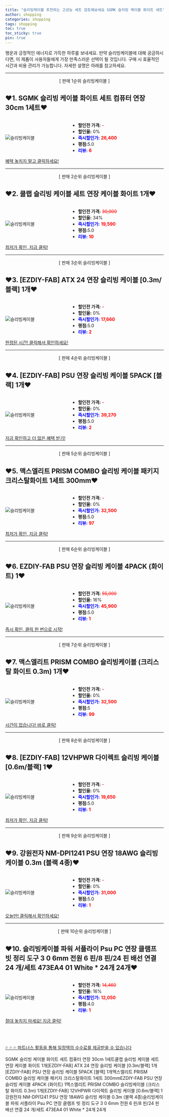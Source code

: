 ```yaml
---
title: "슬리빙케이블 추천하는 고성능 세트 검토해보세요 SGMK 슬리빙 케이블 화이트 세트"
author: shopping
categories: shopping
tags: shopping
toc: true
toc_sticky: true
pin: true
---
```

행운과 긍정적인 에너지로 가득한 하루를 보내세요. 만약 슬리빙케이블에 대해 궁금하시다면,  이 제품이 사용자들에게 가장 만족스러운 선택이 될 것입니다. 구매 시 효율적인 시간과 비용 관리가 가능합니다. 자세한 설명은 아래를 참고하세요.

---
<p class="toplist" style="margin: 0 auto; display: block; width: fit-content;">[ 판매 1순위 슬리빙케이블 ]</p>

<h2><strong>❤️1. SGMK 슬리빙 케이블 화이트 세트 컴퓨터 연장 30cm 1세트❤️</strong></h2>

<div style="display: flex; align-items: center;">
    <div style="flex: 0.4;">
        <img src="https://thumbnail9.coupangcdn.com/thumbnails/remote/230x230ex/image/vendor_inventory/e510/93e2475a754070b676b02ff95be905e092484a98e06b20b5db2942e3e878.jpg" alt="슬리빙케이블" style="max-width: 100%;">
    </div>
    <div style="flex: 0.6; margin-left: 10px;">
        <ul>
            <li><strong>할인전 가격:</strong> <del style="color: red;">-</del></li>
            <li><strong>할인율:</strong> 0%</li>
            <li><span style='color:blue'><strong>즉시할인가:</strong></span> <span style='color:red'><strong>26,400</strong></span></li>
            <li><strong>평점:</strong>5.0</li>
            <li><span style='color:blue'><strong>리뷰:</strong></span> <span style='color:red'><strong>6</strong></span></li>
        </ul>
    </div>
</div>
<div class="center">
    <a href="https://William4Davisa.github.io?lptag=AF9450613&subid=githubio&pageKey=7917818456&traceid=V0-153&itemId=21743331303&vendorItemId=88792406029" class="myButton">
        혜택 놓치지 말고 클릭하세요!
    </a>
</div>


---
<p class="toplist" style="margin: 0 auto; display: block; width: fit-content;">[ 판매 2순위 슬리빙케이블 ]</p>

<h2><strong>❤️2. 쿨랩 슬리빙 케이블 세트 연장 케이블 화이트 1개❤️</strong></h2>

<div style="display: flex; align-items: center;">
    <div style="flex: 0.4;">
        <img src="https://thumbnail7.coupangcdn.com/thumbnails/remote/230x230ex/image/vendor_inventory/7ada/4578fedcb1ec49bd3cf0d3f10287153f7bcbb92d373f8b53fba7a92d1a47.jpg" alt="슬리빙케이블" style="max-width: 100%;">
    </div>
    <div style="flex: 0.6; margin-left: 10px;">
        <ul>
            <li><strong>할인전 가격:</strong> <del style="color: red;">30,000</del></li>
            <li><strong>할인율:</strong> 34%</li>
            <li><span style='color:blue'><strong>즉시할인가:</strong></span> <span style='color:red'><strong>19,590</strong></span></li>
            <li><strong>평점:</strong>5.0</li>
            <li><span style='color:blue'><strong>리뷰:</strong></span> <span style='color:red'><strong>10</strong></span></li>
        </ul>
    </div>
</div>
<div class="center">
    <a href="https://William4Davisa.github.io?lptag=AF9450613&subid=githubio&pageKey=7417772669&traceid=V0-153&itemId=19235070351&vendorItemId=86351502783" class="myButton">
        최저가 확인, 지금 클릭!
    </a>
</div>


---
<p class="toplist" style="margin: 0 auto; display: block; width: fit-content;">[ 판매 3순위 슬리빙케이블 ]</p>

<h2><strong>❤️3. [EZDIY-FAB] ATX 24 연장 슬리빙 케이블 [0.3m/블랙] 1개❤️</strong></h2>

<div style="display: flex; align-items: center;">
    <div style="flex: 0.4;">
        <img src="https://thumbnail7.coupangcdn.com/thumbnails/remote/230x230ex/image/vendor_inventory/6b21/9d82f33c37d40a2f75b3fa8f2bf660ed516d2a4beca56f3d944ab8bebea4.jpg" alt="슬리빙케이블" style="max-width: 100%;">
    </div>
    <div style="flex: 0.6; margin-left: 10px;">
        <ul>
            <li><strong>할인전 가격:</strong> <del style="color: red;">-</del></li>
            <li><strong>할인율:</strong> 0%</li>
            <li><span style='color:blue'><strong>즉시할인가:</strong></span> <span style='color:red'><strong>17,660</strong></span></li>
            <li><strong>평점:</strong>5.0</li>
            <li><span style='color:blue'><strong>리뷰:</strong></span> <span style='color:red'><strong>2</strong></span></li>
        </ul>
    </div>
</div>
<div class="center">
    <a href="https://William4Davisa.github.io?lptag=AF9450613&subid=githubio&pageKey=7698940231&traceid=V0-153&itemId=20607815367&vendorItemId=87682378557" class="myButton">
        한정된 시간! 클릭해서 확인하세요!
    </a>
</div>


---
<p class="toplist" style="margin: 0 auto; display: block; width: fit-content;">[ 판매 4순위 슬리빙케이블 ]</p>

<h2><strong>❤️4. [EZDIY-FAB] PSU 연장 슬리빙 케이블 5PACK [블랙] 1개❤️</strong></h2>

<div style="display: flex; align-items: center;">
    <div style="flex: 0.4;">
        <img src="https://thumbnail10.coupangcdn.com/thumbnails/remote/230x230ex/image/vendor_inventory/1e6d/ff926652e0210d9464e57e22ede58b32e9e635e0bf72b7e781d71f4ce0c8.jpg" alt="슬리빙케이블" style="max-width: 100%;">
    </div>
    <div style="flex: 0.6; margin-left: 10px;">
        <ul>
            <li><strong>할인전 가격:</strong> <del style="color: red;">-</del></li>
            <li><strong>할인율:</strong> 0%</li>
            <li><span style='color:blue'><strong>즉시할인가:</strong></span> <span style='color:red'><strong>39,270</strong></span></li>
            <li><strong>평점:</strong>5.0</li>
            <li><span style='color:blue'><strong>리뷰:</strong></span> <span style='color:red'><strong>2</strong></span></li>
        </ul>
    </div>
</div>
<div class="center">
    <a href="https://William4Davisa.github.io?lptag=AF9450613&subid=githubio&pageKey=7698940217&traceid=V0-153&itemId=20607815261&vendorItemId=87682378455" class="myButton">
        지금 확인하고 더 많은 혜택 받기!
    </a>
</div>


---
<p class="toplist" style="margin: 0 auto; display: block; width: fit-content;">[ 판매 5순위 슬리빙케이블 ]</p>

<h2><strong>❤️5. 맥스엘리트 PRISM COMBO 슬리빙 케이블 패키지 크리스탈화이트 1세트 300mm❤️</strong></h2>

<div style="display: flex; align-items: center;">
    <div style="flex: 0.4;">
        <img src="https://thumbnail8.coupangcdn.com/thumbnails/remote/230x230ex/image/vendor_inventory/1b90/993050305eb9aa0f64c513ff2726ff3e3386a025c05c94c16acbb5147e05.jpg" alt="슬리빙케이블" style="max-width: 100%;">
    </div>
    <div style="flex: 0.6; margin-left: 10px;">
        <ul>
            <li><strong>할인전 가격:</strong> <del style="color: red;">-</del></li>
            <li><strong>할인율:</strong> 0%</li>
            <li><span style='color:blue'><strong>즉시할인가:</strong></span> <span style='color:red'><strong>32,500</strong></span></li>
            <li><strong>평점:</strong>5.0</li>
            <li><span style='color:blue'><strong>리뷰:</strong></span> <span style='color:red'><strong>97</strong></span></li>
        </ul>
    </div>
</div>
<div class="center">
    <a href="https://William4Davisa.github.io?lptag=AF9450613&subid=githubio&pageKey=5313157380&traceid=V0-153&itemId=7704341616&vendorItemId=86682362009" class="myButton">
        최저가 확인, 지금 클릭!
    </a>
</div>


---
<p class="toplist" style="margin: 0 auto; display: block; width: fit-content;">[ 판매 6순위 슬리빙케이블 ]</p>

<h2><strong>❤️6. EZDIY-FAB PSU 연장 슬리빙 케이블 4PACK (화이트) 1❤️</strong></h2>

<div style="display: flex; align-items: center;">
    <div style="flex: 0.4;">
        <img src="https://thumbnail8.coupangcdn.com/thumbnails/remote/230x230ex/image/vendor_inventory/71ac/69a17413cb3d0a52b8584f9e2bb5f2a30f9560e8d547d324a18bdc6142a0.jpg" alt="슬리빙케이블" style="max-width: 100%;">
    </div>
    <div style="flex: 0.6; margin-left: 10px;">
        <ul>
            <li><strong>할인전 가격:</strong> <del style="color: red;">55,000</del></li>
            <li><strong>할인율:</strong> 16%</li>
            <li><span style='color:blue'><strong>즉시할인가:</strong></span> <span style='color:red'><strong>45,900</strong></span></li>
            <li><strong>평점:</strong>5.0</li>
            <li><span style='color:blue'><strong>리뷰:</strong></span> <span style='color:red'><strong>1</strong></span></li>
        </ul>
    </div>
</div>
<div class="center">
    <a href="https://William4Davisa.github.io?lptag=AF9450613&subid=githubio&pageKey=7700231986&traceid=V0-153&itemId=20614828913&vendorItemId=87689160425" class="myButton">
        즉시 확인, 클릭 한 번으로 시작!
    </a>
</div>


---
<p class="toplist" style="margin: 0 auto; display: block; width: fit-content;">[ 판매 7순위 슬리빙케이블 ]</p>

<h2><strong>❤️7. 맥스엘리트 PRISM COMBO 슬리빙케이블 (크리스탈 화이트 0.3m) 1개❤️</strong></h2>

<div style="display: flex; align-items: center;">
    <div style="flex: 0.4;">
        <img src="https://thumbnail10.coupangcdn.com/thumbnails/remote/230x230ex/image/vendor_inventory/7c92/c92128ba00aef11f54d722e4fc44b52d2abbe7025eb2ef44a2f02907e794.jpg" alt="슬리빙케이블" style="max-width: 100%;">
    </div>
    <div style="flex: 0.6; margin-left: 10px;">
        <ul>
            <li><strong>할인전 가격:</strong> <del style="color: red;">-</del></li>
            <li><strong>할인율:</strong> 0%</li>
            <li><span style='color:blue'><strong>즉시할인가:</strong></span> <span style='color:red'><strong>32,500</strong></span></li>
            <li><strong>평점:</strong>5</li>
            <li><span style='color:blue'><strong>리뷰:</strong></span> <span style='color:red'><strong>99</strong></span></li>
        </ul>
    </div>
</div>
<div class="center">
    <a href="https://William4Davisa.github.io?lptag=AF9450613&subid=githubio&pageKey=8082773602&traceid=V0-153&itemId=22798617704&vendorItemId=89833556044" class="myButton">
        시간이 없습니다! 바로 클릭!
    </a>
</div>


---
<p class="toplist" style="margin: 0 auto; display: block; width: fit-content;">[ 판매 8순위 슬리빙케이블 ]</p>

<h2><strong>❤️8. [EZDIY-FAB] 12VHPWR 다이렉트 슬리빙 케이블 [0.6m/블랙] 1❤️</strong></h2>

<div style="display: flex; align-items: center;">
    <div style="flex: 0.4;">
        <img src="https://thumbnail9.coupangcdn.com/thumbnails/remote/230x230ex/image/vendor_inventory/fd11/f8f64bc5afe529b82618eba4997c626fb20a8dfedb16df50315f61db729c.jpg" alt="슬리빙케이블" style="max-width: 100%;">
    </div>
    <div style="flex: 0.6; margin-left: 10px;">
        <ul>
            <li><strong>할인전 가격:</strong> <del style="color: red;">-</del></li>
            <li><strong>할인율:</strong> 0%</li>
            <li><span style='color:blue'><strong>즉시할인가:</strong></span> <span style='color:red'><strong>19,650</strong></span></li>
            <li><strong>평점:</strong>5.0</li>
            <li><span style='color:blue'><strong>리뷰:</strong></span> <span style='color:red'><strong>1</strong></span></li>
        </ul>
    </div>
</div>
<div class="center">
    <a href="https://William4Davisa.github.io?lptag=AF9450613&subid=githubio&pageKey=7698940279&traceid=V0-153&itemId=20607815617&vendorItemId=87682378772" class="myButton">
        최저가 확인, 지금 클릭!
    </a>
</div>


---
<p class="toplist" style="margin: 0 auto; display: block; width: fit-content;">[ 판매 9순위 슬리빙케이블 ]</p>

<h2><strong>❤️9. 강원전자 NM-DPI1241 PSU 연장 18AWG 슬리빙 케이블 0.3m (블랙 4종)❤️</strong></h2>

<div style="display: flex; align-items: center;">
    <div style="flex: 0.4;">
        <img src="https://thumbnail8.coupangcdn.com/thumbnails/remote/230x230ex/image/vendor_inventory/6683/7fc557793a2b13c641fe1a9b9ccb7228b1e77412a89bd9d8f051d12b0292.jpg" alt="슬리빙케이블" style="max-width: 100%;">
    </div>
    <div style="flex: 0.6; margin-left: 10px;">
        <ul>
            <li><strong>할인전 가격:</strong> <del style="color: red;">-</del></li>
            <li><strong>할인율:</strong> 0%</li>
            <li><span style='color:blue'><strong>즉시할인가:</strong></span> <span style='color:red'><strong>31,000</strong></span></li>
            <li><strong>평점:</strong>5.0</li>
            <li><span style='color:blue'><strong>리뷰:</strong></span> <span style='color:red'><strong>1</strong></span></li>
        </ul>
    </div>
</div>
<div class="center">
    <a href="https://William4Davisa.github.io?lptag=AF9450613&subid=githubio&pageKey=8009538893&traceid=V0-153&itemId=22337915065&vendorItemId=89383155381" class="myButton">
        오늘만! 클릭해서 확인하세요!
    </a>
</div>


---
<p class="toplist" style="margin: 0 auto; display: block; width: fit-content;">[ 판매 10순위 슬리빙케이블 ]</p>

<h2><strong>❤️10. 슬리빙케이블 파워 서플라이 Psu PC 연장 클램프 빗 정리 도구 3 0 6mm 전원 6 핀/8 핀/24 핀 배선 연결 24 개/세트 473EA4 01 White * 24개 24개❤️</strong></h2>

<div style="display: flex; align-items: center;">
    <div style="flex: 0.4;">
        <img src="https://thumbnail10.coupangcdn.com/thumbnails/remote/230x230ex/image/vendor_inventory/4c50/f65090429ab36e553a267edbfe30f48eade880b8538d37f6f3b0ce140c3a.jpeg" alt="슬리빙케이블" style="max-width: 100%;">
    </div>
    <div style="flex: 0.6; margin-left: 10px;">
        <ul>
            <li><strong>할인전 가격:</strong> <del style="color: red;">14,460</del></li>
            <li><strong>할인율:</strong> 16%</li>
            <li><span style='color:blue'><strong>즉시할인가:</strong></span> <span style='color:red'><strong>12,050</strong></span></li>
            <li><strong>평점:</strong>4.0</li>
            <li><span style='color:blue'><strong>리뷰:</strong></span> <span style='color:red'><strong>1</strong></span></li>
        </ul>
    </div>
</div>
<div class="center">
    <a href="https://William4Davisa.github.io?lptag=AF9450613&subid=githubio&pageKey=7104780049&traceid=V0-153&itemId=17744283662&vendorItemId=90723166468" class="myButton">
        절대 놓치지 마세요! 지금 클릭!
    </a>
</div>

<br><br><br>[💦 💦 💦 파트너스 활동을 통해 일정액의 수수료를 제공받을 수 있습니다](https://link.coupang.com/a/bcpT2c)<br><br>SGMK 슬리빙 케이블 화이트 세트 컴퓨터 연장 30cm 1세트쿨랩 슬리빙 케이블 세트 연장 케이블 화이트 1개[EZDIY-FAB] ATX 24 연장 슬리빙 케이블 [0.3m/블랙] 1개[EZDIY-FAB] PSU 연장 슬리빙 케이블 5PACK [블랙] 1개맥스엘리트 PRISM COMBO 슬리빙 케이블 패키지 크리스탈화이트 1세트 300mmEZDIY-FAB PSU 연장 슬리빙 케이블 4PACK (화이트) 1맥스엘리트 PRISM COMBO 슬리빙케이블 (크리스탈 화이트 0.3m) 1개[EZDIY-FAB] 12VHPWR 다이렉트 슬리빙 케이블 [0.6m/블랙] 1강원전자 NM-DPI1241 PSU 연장 18AWG 슬리빙 케이블 0.3m (블랙 4종)슬리빙케이블 파워 서플라이 Psu PC 연장 클램프 빗 정리 도구 3 0 6mm 전원 6 핀/8 핀/24 핀 배선 연결 24 개/세트 473EA4 01 White * 24개 24개